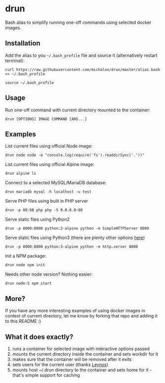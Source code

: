 # drun
Bash alias to simplify running one-off commands using selected docker images.

## Installation

Add the alias to you `~/.bash_profile` file and source it (alternatively restart terminal):

`curl https://raw.githubusercontent.com/michaloo/drun/master/alias.bash >> ~/.bash_profile`

`source ~/.bash_profile`

## Usage

Run one-off command with current directory mounted to the container:

`drun [OPTIONS] IMAGE COMMAND [ARG...]`

## Examples

List current files using official Node image:

`drun node node -e "console.log(require('fs').readdirSync('.'))"`

List current files using official Alpine image:

`drun alpine ls`

Connect to a selected MySQL/MariaDB database:

`drun mariadb mysql -h localhost -u test`

Serve PHP files using built in PHP server

`drun -p 80:80 php php -S 0.0.0.0:80`

Serve static files using Python2

`drun -p 8000:8000 python:2-alpine python -m SimpleHTTPServer 8000`

Serve static files using Python3 (there are plenty other options [here](https://gist.github.com/willurd/5720255))

`drun -p 8000:8000 python:3-alpine python -m http.server 8000`

Init a NPM package:

`drun node npm init`

Needs other node version? Nothing easier:

`drun node:5 npm start`

## More?

If you have any more interesting examples of using docker images
in context of current directory, let me know by forking that repo
and adding it to this README :)

## What it does exactly?

1. runs a container for selected image with interactive options passed
2. mounts the current directory inside the container and sets workdir for it
3. makes sure that the container will be removed after it exits
4. sets users for the current user (thanks [Leynos](https://news.ycombinator.com/item?id=13284468))
5. mounts host ~/.drun directory to the container and sets home for it - that's simple support for caching
